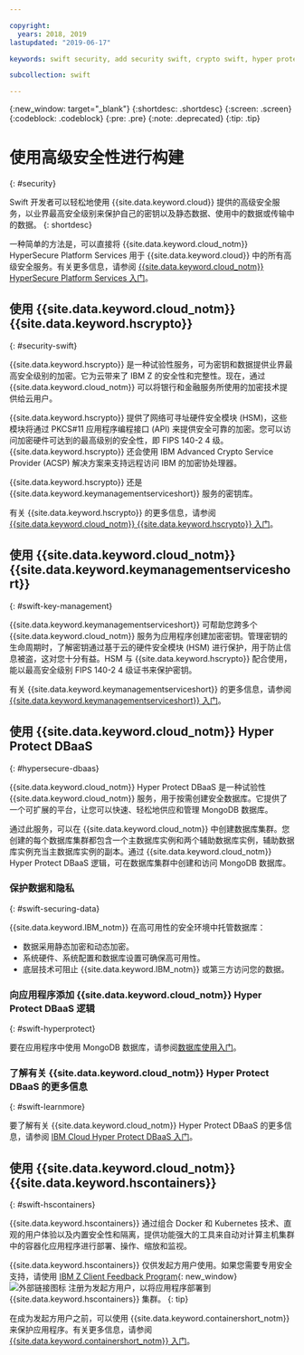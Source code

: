 ```yaml
---

copyright:
  years: 2018, 2019
lastupdated: "2019-06-17"

keywords: swift security, add security swift, crypto swift, hyper protect swift, ios hyper protect, dbaas swift, swift key management, swift advanced security

subcollection: swift

---
```


{:new_window: target="_blank"}
{:shortdesc: .shortdesc}
{:screen: .screen}
{:codeblock: .codeblock}
{:pre: .pre}
{:note: .deprecated}
{:tip: .tip} 

# 使用高级安全性进行构建
{: #security}

Swift 开发者可以轻松地使用 {{site.data.keyword.cloud}} 提供的高级安全服务，以业界最高安全级别来保护自己的密钥以及静态数据、使用中的数据或传输中的数据。
{: shortdesc}

一种简单的方法是，可以直接将 {{site.data.keyword.cloud_notm}} HyperSecure Platform Services 用于 {{site.data.keyword.cloud}} 中的所有高级安全服务。有关更多信息，请参阅 [{{site.data.keyword.cloud_notm}} HyperSecure Platform Services 入门](/docs/services/hypersecure-platform?topic=hypersecure-platform-getting-started-with-ibm-cloud-hyper-protect-developer-starter-kits)。

## 使用 {{site.data.keyword.cloud_notm}} {{site.data.keyword.hscrypto}}
{: #security-swift}

{{site.data.keyword.hscrypto}} 是一种试验性服务，可为密钥和数据提供业界最高安全级别的加密。它为云带来了 IBM Z 的安全性和完整性。现在，通过 {{site.data.keyword.cloud_notm}} 可以将银行和金融服务所使用的加密技术提供给云用户。

{{site.data.keyword.hscrypto}} 提供了网络可寻址硬件安全模块 (HSM)，这些模块将通过 PKCS#11 应用程序编程接口 (API) 来提供安全可靠的加密。您可以访问加密硬件可达到的最高级别的安全性，即 FIPS 140-2 4 级。{{site.data.keyword.hscrypto}} 还会使用 IBM Advanced Crypto Service Provider (ACSP) 解决方案来支持远程访问 IBM 的加密协处理器。

{{site.data.keyword.hscrypto}} 还是 {{site.data.keyword.keymanagementserviceshort}} 服务的密钥库。

有关 {{site.data.keyword.hscrypto}} 的更多信息，请参阅 [{{site.data.keyword.cloud_notm}} {{site.data.keyword.hscrypto}} 入门](/docs/services/hs-crypto?topic=hs-crypto-get-started#get-started)。

## 使用 {{site.data.keyword.cloud_notm}} {{site.data.keyword.keymanagementserviceshort}}
{: #swift-key-management}

{{site.data.keyword.keymanagementserviceshort}} 可帮助您跨多个 {{site.data.keyword.cloud_notm}} 服务为应用程序创建加密密钥。管理密钥的生命周期时，了解密钥通过基于云的硬件安全模块 (HSM) 进行保护，用于防止信息被盗，这对您十分有益。HSM 与 {{site.data.keyword.hscrypto}} 配合使用，能以最高安全级别 FIPS 140-2 4 级证书来保护密钥。

有关 {{site.data.keyword.keymanagementserviceshort}} 的更多信息，请参阅 [{{site.data.keyword.keymanagementserviceshort}} 入门](/docs/services/key-protect?topic=key-protect-getting-started-tutorial#getting-started-tutorial)。

## 使用 {{site.data.keyword.cloud_notm}} Hyper Protect DBaaS
{: #hypersecure-dbaas}

{{site.data.keyword.cloud_notm}} Hyper Protect DBaaS 是一种试验性 {{site.data.keyword.cloud_notm}} 服务，用于按需创建安全数据库。它提供了一个可扩展的平台，让您可以快速、轻松地供应和管理 MongoDB 数据库。

通过此服务，可以在 {{site.data.keyword.cloud_notm}} 中创建数据库集群。您创建的每个数据库集群都包含一个主数据库实例和两个辅助数据库实例，辅助数据库实例充当主数据库实例的副本。通过 {{site.data.keyword.cloud_notm}} Hyper Protect DBaaS 逻辑，可在数据库集群中创建和访问 MongoDB 数据库。

### 保护数据和隐私
{: #swift-securing-data}

{{site.data.keyword.IBM_notm}} 在高可用性的安全环境中托管数据库：
 * 数据采用静态加密和动态加密。
 * 系统硬件、系统配置和数据库设置可确保高可用性。
 * 底层技术可阻止 {{site.data.keyword.IBM_notm}} 或第三方访问您的数据。

### 向应用程序添加 {{site.data.keyword.cloud_notm}} Hyper Protect DBaaS 逻辑
{: #swift-hyperprotect}

要在应用程序中使用 MongoDB 数据库，请参阅[数据库使用入门](/docs/swift/hypersecure_dbaas?topic=swift-create-database-cluster#creating-a-highly-available-and-secure-database)。  

### 了解有关 {{site.data.keyword.cloud_notm}} Hyper Protect DBaaS 的更多信息
{: #swift-learnmore}

要了解有关 {{site.data.keyword.cloud_notm}} Hyper Protect DBaaS 的更多信息，请参阅 [IBM Cloud Hyper Protect DBaaS 入门](/docs/services/hyper-protect-dbaas?topic=hyper-protect-dbaas-gettingstarted#gettingstarted)。

## 使用 {{site.data.keyword.cloud_notm}} {{site.data.keyword.hscontainers}}
{: #swift-hscontainers}

{{site.data.keyword.hscontainers}} 通过组合 Docker 和 Kubernetes 技术、直观的用户体验以及内置安全性和隔离，提供功能强大的工具来自动对计算主机集群中的容器化应用程序进行部署、操作、缩放和监视。


{{site.data.keyword.hscontainers}} 仅供发起方用户使用。如果您需要专用安全支持，请使用 [IBM Z Client Feedback Program](https://www.ibm.com/marketing/iwm/iwmdocs/web/cc/earlyprograms/zwelcome.shtml){: new_window} ![外部链接图标](../../icons/launch-glyph.svg "外部链接图标") 注册为发起方用户，以将应用程序部署到 {{site.data.keyword.hscontainers}} 集群。
{: tip}

在成为发起方用户之前，可以使用 {{site.data.keyword.containershort_notm}} 来保护应用程序。有关更多信息，请参阅 [{{site.data.keyword.containershort_notm}} 入门](/docs/containers?topic=containers-getting-started)。
